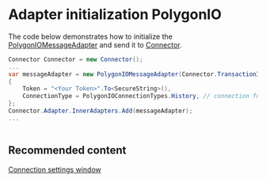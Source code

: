 # Adapter initialization PolygonIO

The code below demonstrates how to initialize the [PolygonIOMessageAdapter](xref:StockSharp.PolygonIO.PolygonIOMessageAdapter) and send it to [Connector](xref:StockSharp.Algo.Connector).

```cs
Connector Connector = new Connector();				
...				
var messageAdapter = new PolygonIOMessageAdapter(Connector.TransactionIdGenerator)
{
	Token = "<Your Token>".To<SecureString>(),
	ConnectionType = PolygonIOConnectionTypes.History, // connection for REST data sources
};
Connector.Adapter.InnerAdapters.Add(messageAdapter);
...	
          
```

## Recommended content

[Connection settings window](API_UI_ConnectorWindow.md)
